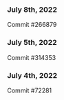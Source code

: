 ### July 8th, 2022

Commit #266879

### July 5th, 2022

Commit #314353


### July 4th, 2022

Commit #72281
